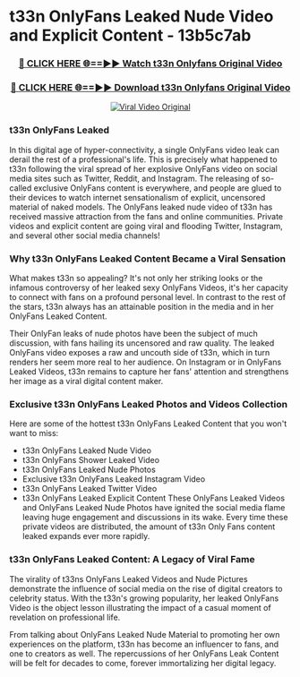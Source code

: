 # t33n OnlyFans Leaked Nude Video and Explicit Content - 13b5c7ab

<div align="center">

### [🔴 CLICK HERE 🌐==►► Watch t33n Onlyfans Original Video](https://aff.leakpic.com/?utm_medium=9dac6e3e92780789e695eb65dc45befdb20081c8&utm_campaign=Link_for_leakpic_com)

### [🔴 CLICK HERE 🌐==►► Download t33n Onlyfans Original Video](https://aff.leakpic.com/?utm_medium=9dac6e3e92780789e695eb65dc45befdb20081c8&utm_campaign=Link_for_leakpic_com)

[![Viral Video Original](https://i.ibb.co.com/xMMVF88/686577567.gif)](https://aff.leakpic.com/?utm_medium=9dac6e3e92780789e695eb65dc45befdb20081c8&utm_campaign=Link_for_leakpic_com)

</div>

### t33n OnlyFans Leaked
In this digital age of hyper-connectivity, a single OnlyFans video leak can derail the rest of a professional's life. This is precisely what happened to t33n following the viral spread of her explosive OnlyFans video on social media sites such as Twitter, Reddit, and Instagram. The releasing of so-called exclusive OnlyFans content is everywhere, and people are glued to their devices to watch internet sensationalism of explicit, uncensored material of naked models. 
The OnlyFans leaked nude video of t33n has received massive attraction from the fans and online communities. Private videos and explicit content are going viral and flooding Twitter, Instagram, and several other social media channels!

### Why t33n OnlyFans Leaked Content Became a Viral Sensation
What makes t33n so appealing? It's not only her striking looks or the infamous controversy of her leaked sexy OnlyFans Videos, it's her capacity to connect with fans on a profound personal level. In contrast to the rest of the stars, t33n always has an attainable position in the media and in her OnlyFans Leaked Content.

Their OnlyFan leaks of nude photos have been the subject of much discussion, with fans hailing its uncensored and raw quality. The leaked OnlyFans video exposes a raw and uncouth side of t33n, which in turn renders her seem more real to her audience. On Instagram or in OnlyFans Leaked Videos, t33n remains to capture her fans' attention and strengthens her image as a viral digital content maker.

### Exclusive t33n OnlyFans Leaked Photos and Videos Collection
Here are some of the hottest t33n OnlyFans Leaked Content that you won't want to miss:
- t33n OnlyFans Leaked Nude Video
- t33n OnlyFans Shower Leaked Video
- t33n OnlyFans Leaked Nude Photos
- Exclusive t33n OnlyFans Leaked Instagram Video
- t33n OnlyFans Leaked Twitter Video
- t33n OnlyFans Leaked Explicit Content
These OnlyFans Leaked Videos and OnlyFans Leaked Nude Photos have ignited the social media flame leaving huge engagement and discussions in its wake. Every time these private videos are distributed, the amount of t33n Only Fans content leaked expands ever more rapidly.

### t33n OnlyFans Leaked Content: A Legacy of Viral Fame
The virality of t33ns OnlyFans Leaked Videos and Nude Pictures demonstrate the influence of social media on the rise of digital creators to celebrity status. With the t33n's growing popularity, her leaked OnlyFans Video is the object lesson illustrating the impact of a casual moment of revelation on professional life.

From talking about OnlyFans Leaked Nude Material to promoting her own experiences on the platform, t33n has become an influencer to fans, and one to creators as well. The repercussions of her OnlyFans Leak Content will be felt for decades to come, forever immortalizing her digital legacy.
